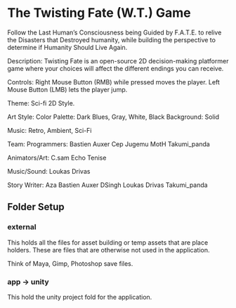 # The Twisting Fate (W.T.) Game

Follow the Last Human’s Consciousness being Guided by F.A.T.E. to relive the Disasters that Destroyed humanity, while building the perspective to determine if Humanity Should Live Again.

Description: Twisting Fate is an open-source 2D decision-making platformer game where your choices will affect the different endings you can receive.

Controls:
  Right Mouse Button (RMB) while pressed moves the player.
  Left Mouse Button (LMB) lets the player jump.

Theme:
  Sci-fi 2D Style.

Art Style:
  Color Palette:
	Dark Blues, Gray, White, Black
  Background:
	Solid
 
Music:
  Retro, Ambient, Sci-Fi

Team:
  Programmers:
	Bastien Auxer
	Cep
	Jugemu
	MotH
	Takumi_panda
    
  Animators/Art:
	C.sam
	Echo
	Tenise

  Music/Sound:
	Loukas Drivas

  Story Writer:
	Aza
	Bastien Auxer
	DSingh
	Loukas Drivas
	Takumi_panda

## Folder Setup

### external

This holds all the files for asset building or temp assets that are place holders.
These are files that are otherwise not used in the application.

Think of Maya, Gimp, Photoshop save files.

### app -> unity

This hold the unity project fold for the application.
